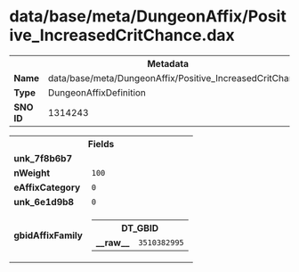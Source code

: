 <h1>data/base/meta/DungeonAffix/Positive_IncreasedCritChance.dax</h1><table><tr><th colspan="100%">Metadata</th></tr><tr><td><b>Name</b></td><td>data/base/meta/DungeonAffix/Positive_IncreasedCritChance.dax</td></tr><tr><td><b>Type</b></td><td>DungeonAffixDefinition</td></tr><tr><td><b>SNO ID</b></td><td>1314243</td></tr></table>

<table><tr><th colspan="100%">Fields</th></tr><tr><td><b>unk_7f8b6b7</b></td><td></td></tr><tr><td><b>nWeight</b></td><td><code>100</code></td></tr><tr><td><b>eAffixCategory</b></td><td><code>0</code></td></tr><tr><td><b>unk_6e1d9b8</b></td><td><code>0</code></td></tr><tr><td><b>gbidAffixFamily</b></td><td><table><tr><th colspan="100%">DT_GBID</th></tr><tr><td><b>__raw__</b></td><td><code>3510382995</code></td></tr></table>

</td></tr></table>

